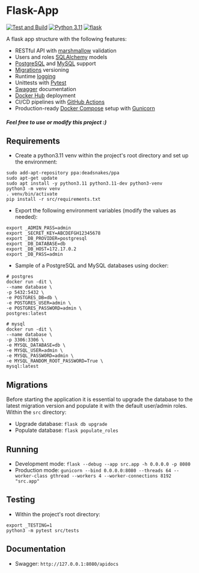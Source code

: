 # Flask-App
[![Test and Build](https://github.com/rodzera/flask-app/actions/workflows/test_and_build.yml/badge.svg?branch=master)](https://github.com/rodzera/flask-app/actions/workflows/test_and_build.yml) [![Python 3.11](https://img.shields.io/badge/python-3.11.x-blue.svg)](https://www.python.org/downloads/release/python-3111/) [![flask](https://img.shields.io/badge/flask-3.0.x-blue.svg)](https://flask.palletsprojects.com/en/3.0.x/)

A flask app structure with the following features:

- RESTful API with [marshmallow](https://flask-marshmallow.readthedocs.io/en/latest/) validation
- Users and roles [SQLAlchemy](https://flask-sqlalchemy.palletsprojects.com/en/3.1.x/) models
- [PostgreSQL](https://hub.docker.com/_/postgres) and [MySQL](https://hub.docker.com/_/mysql) support
- [Migrations](https://flask-migrate.readthedocs.io/en/latest/) versioning
- Runtime [logging](https://docs.python.org/3.11/library/logging)
- Unittests with [Pytest](https://docs.pytest.org/en/7.4.x/)
- [Swagger](https://github.com/flasgger/flasgger) documentation
- [Docker Hub](https://docs.docker.com/docker-hub/) deployment
- CI/CD pipelines with [GitHub Actions](https://docs.github.com/en/actions)
- Production-ready [Docker Compose](https://docs.docker.com/compose/) setup with [Gunicorn](https://gunicorn.org/)

##### Feel free to use or modify this project :)

## Requirements

- Create a python3.11 venv within the project's root directory and set up the environment:

```shell
sudo add-apt-repository ppa:deadsnakes/ppa
sudo apt-get update
sudo apt install -y python3.11 python3.11-dev python3-venv
python3 -m venv venv
. venv/bin/activate
pip install -r src/requirements.txt
```

- Export the following environment variables (modify the values as needed):

```shell
export _ADMIN_PASS=admin
export _SECRET_KEY=ABCDEFGH12345678
export _DB_PROVIDER=postgresql
export _DB_DATABASE=db
export _DB_HOST=172.17.0.2
export _DB_PASS=admin
```

- Sample of a PostgreSQL and MySQL databases using docker:

```shell
# postgres
docker run -dit \
--name database \
-p 5432:5432 \
-e POSTGRES_DB=db \
-e POSTGRES_USER=admin \
-e POSTGRES_PASSWORD=admin \
postgres:latest

# mysql
docker run -dit \
--name database \
-p 3306:3306 \
-e MYSQL_DATABASE=db \
-e MYSQL_USER=admin \
-e MYSQL_PASSWORD=admin \
-e MYSQL_RANDOM_ROOT_PASSWORD=True \
mysql:latest
```

## Migrations

Before starting the application it is essential to upgrade the database to the latest migration version and populate it with the default user/admin roles. Within the `src` directory:

- Upgrade database: `flask db upgrade`
- Populate database: `flask populate_roles`

## Running

- Development mode: `flask --debug --app src.app -h 0.0.0.0 -p 8080`
- Production mode: `gunicorn --bind 0.0.0.0:8080 --threads 64 --worker-class gthread --workers 4 --worker-connections 8192 "src.app"`

## Testing

- Within the project's root directory:

```shell
export _TESTING=1
python3 -m pytest src/tests
```

## Documentation

- Swagger: `http://127.0.0.1:8080/apidocs`
